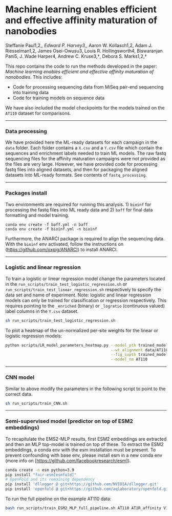 # Machine learning enables efficient and effective affinity maturation of nanobodies

Steffanie Paul1,2,*, Edward P. Harvey3,*, Aaron W. Kollasch1,2, Adam J. Riesselman1,2, James Osei-Owusu3, Louis R. Hollingsworth4, Biswaranjan Pani5, J. Wade Harper4, Andrew C. Kruse3,†, Debora S. Marks1,2,†

This repo contains the code to run the methods developed in the paper: _Machine learning enables efficient and effective affinity maturation of nanobodies_. This includes:
- Code for processing sequencing data from MiSeq pair-end sequencing into training data
- Code for training models on sequence data

We have also included the model checkpoints for the models trained on the `AT110` dataset for comparisons.


---

### Data processing

We have provided here the ML-ready datasets for each campaign in the `data` folder. Each folder contains a `X.csv` and a `Y.csv` file which contain the sequences and enrichment labels needed to train ML models. The raw fastq sequencing files for the affinity maturation campaigns were not provided as the files are very large. However, we have provided  code for processing fastq files into aligned datasets, and then for packaging the aligned datasets into ML-ready formats. See contents of `fastq_processing`.

---

### Packages install

Two environments are required for running this analysis. 1) `bioinf` for processing the fastq files into ML ready data and 2) `baff` for final data formatting and model training. 


```
conda env create -f baff.yml -n baff
conda env create -f bioinf.yml -n bioinf
```

Furthermore, the ANARCI package is required to align the sequencing data. With the `bioinf` env activated, follow the instructions on (https://github.com/oxpig/ANARCI) to install ANARCI.

---

### Logistic and linear regression

To train a logistic or linear regression model change the parameters located in the `run_scripts/train_test_logistic_regression.sh` or `run_scripts/train_test_linear_regression.sh` respectively to specify the data set and name of experiment. Note: logistic and linear regression models can only be trained for classification or regression respectively. This requires pointing to the `_enriched` (binary) or `_logratio` (continuous valued) label columns in the `Y.csv` dataset.

```bash
sh run_scripts/train_test_logistic_regression.sh
```

To plot a heatmap of the un-normalized per-site weights for the linear or logistic regression models:

```bash
python scripts/LR_model_parameters_heatmap.py --model_pth trained_models/AT110/compmodels/logistic/Train_FACS1_MACS_enriched/Train_FACS1_MACS_enriched.sav \
                                              --wt_alignment data/AT110/aligned_wt_sequence.csv \
                                              --fig_svpth trained_models/AT110/compmodels/logistic/Train_FACS1_MACS_enriched/Train_FACS1_MACS_enriched_heatmap.pdf \
                                              --model_nm AT110
```

---

### CNN model

Similar to above modify the parameters in the following script to point to the correct data.

```bash
sh run_scripts/train_CNN.sh
```

---

### Semi-supervised model (predictor on top of ESM2 embeddings)

To recapitulate the EMS2-MLP results, first ESM2 embeddings are extracted and then an MLP top-model is trained on top of these. To extract the ESM2 embeddings, a conda env with the esm installation must be present. To prevent confounding with base env, please install esm in a new conda env (more info on [https://github.com/facebookresearch/esm]).

```bash
conda create -n esm python=3.9
pip install "fair-esm[esmfold]"
# OpenFold and its remaining dependency
pip install 'dllogger @ git+https://github.com/NVIDIA/dllogger.git'
pip install 'openfold @ git+https://github.com/aqlaboratory/openfold.git@4b41059694619831a7db195b7e0988fc4ff3a307'
```

To run the full pipeline on the example AT110 data:

```bash
bash run_scripts/train_ESM2_MLP_full_pipeline.sh AT110 AT1R_affinity V1
```



